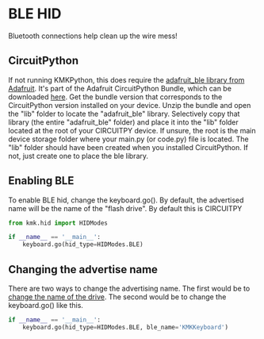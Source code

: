 # BLE HID
Bluetooth connections help clean up the wire mess!

## CircuitPython
If not running KMKPython, this does require the [adafruit_ble library from Adafruit](https://github.com/adafruit/Adafruit_CircuitPython_BLE/tree/master/adafruit_ble).
It's part of the Adafruit CircuitPython Bundle, which can be downloaded [here](https://github.com/adafruit/Adafruit_CircuitPython_Bundle/releases/tag/20220715).
Get the bundle version that corresponds to the CircuitPython version installed on your device. Unzip the bundle and open the "lib" folder to locate the "adafruit_ble" library. Selectively copy that library (the entire "adafruit_ble" folder) and place it into the "lib" folder located at the root of your CIRCUITPY device. If unsure, the root is the main device storage folder where your main.py (or code.py) file is located. The "lib" folder should have been created when you installed CircuitPython. If not, just create one to place the ble library.

## Enabling BLE

To enable BLE hid, change the keyboard.go(). By default, the advertised name
will be the name of the "flash drive". By default this is CIRCUITPY

```python
from kmk.hid import HIDModes

if __name__ == '__main__':
    keyboard.go(hid_type=HIDModes.BLE)
```

## Changing the advertise name
There are two ways to change the advertising name. The first would be to
[change the name of the drive](https://learn.adafruit.com/welcome-to-circuitpython/renaming-circuitpy).
The second would be to change the keyboard.go() like this.

```python
if __name__ == '__main__':
    keyboard.go(hid_type=HIDModes.BLE, ble_name='KMKKeyboard')
```

